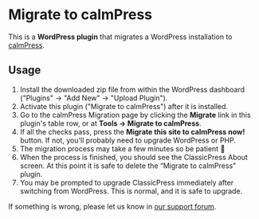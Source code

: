 # Migrate to calmPress

This is a **WordPress plugin** that migrates a WordPress installation to
[calmPress](https://calmpress.org).

## Usage

1. Install the downloaded zip file from within the WordPress dashboard
   ("Plugins" -> "Add New" -> "Upload Plugin").
2. Activate this plugin ("Migrate to calmPress") after it is installed.
5. Go to the calmPress Migration page by clicking the **Migrate** link in
   this plugin's table row, or at **Tools -> Migrate to calmPress**.
6. If all the checks pass, press the **Migrate this site to calmPress now!**
   button. If not, you'll probably need to upgrade WordPress or PHP.
7. The migration process may take a few minutes so be patient 🙂
8. When the process is finished, you should see the ClassicPress About screen.
   At this point it is safe to delete the “Migrate to calmPress” plugin.
9. You may be prompted to upgrade ClassicPress immediately after switching from
   WordPress.  This is normal, and it is safe to upgrade.

If something is wrong, please let us know in
[our support forum](https://forums.classicpress.net/c/support/migration-plugin).
